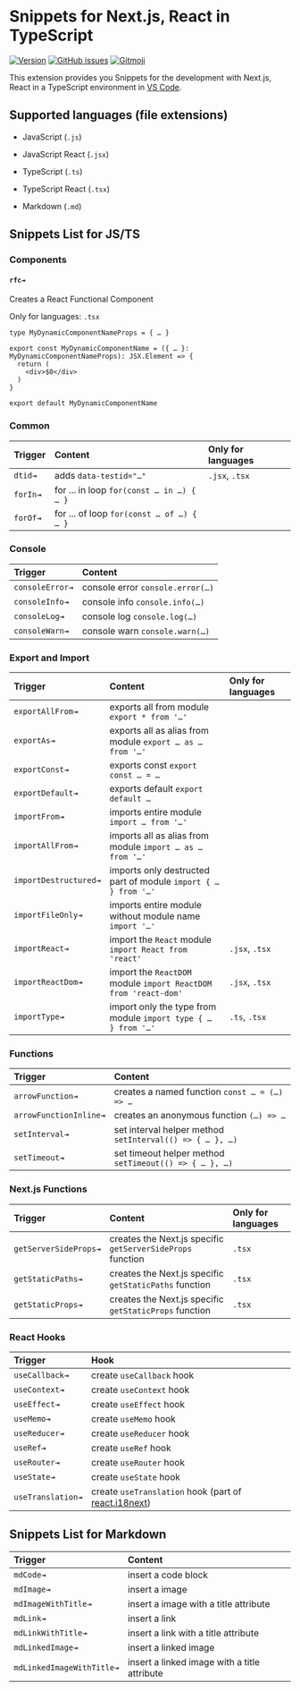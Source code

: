 # Snippets for Next.js, React in TypeScript

[![Version](https://vsmarketplacebadge.apphb.com/version-short/mheob.vscode-snippets.svg?style=for-the-badge&logo=visual-studio-code&logoColor=007ACC)](https://marketplace.visualstudio.com/items?itemName=mheob.vscode-snippets) [![GitHub issues](https://img.shields.io/github/issues/mheob/vscode-snippets?logo=github&style=for-the-badge)](https://github.com/mheob/vscode-snippets) [![Gitmoji](https://img.shields.io/badge/gitmoji-%20😜%20😍-FFDD67.svg?style=for-the-badge)](https://gitmoji.dev)

This extension provides you Snippets for the development with Next.js, React in a TypeScript environment in [VS Code](https://code.visualstudio.com/).

## Supported languages (file extensions)

- JavaScript (`.js`)
- JavaScript React (`.jsx`)
- TypeScript (`.ts`)
- TypeScript React (`.tsx`)

- Markdown (`.md`)

## Snippets List for JS/TS

### Components

#### `rfc⇥`

Creates a React Functional Component

Only for languages: `.tsx`

```tsx
type MyDynamicComponentNameProps = { … }

export const MyDynamicComponentName = ({ … }: MyDynamicComponentNameProps): JSX.Element => {
  return (
    <div>$0</div>
  )
}

export default MyDynamicComponentName
```

### Common

| Trigger  | Content                                   | Only for languages |
| :------- | :---------------------------------------- | :----------------- |
| `dtid⇥`  | adds `data-testid="…"`                    | `.jsx`, `.tsx`     |
| `forIn⇥` | for ... in loop `for(const … in …) { … }` |                    |
| `forOf⇥` | for ... of loop `for(const … of …) { … }` |                    |

### Console

| Trigger         | Content                          |
| :-------------- | :------------------------------- |
| `consoleError⇥` | console error `console.error(…)` |
| `consoleInfo⇥`  | console info `console.info(…)`   |
| `consoleLog⇥`   | console log `console.log(…)`     |
| `consoleWarn⇥`  | console warn `console.warn(…)`   |

### Export and Import

| Trigger               | Content                                                         | Only for languages |
| :-------------------- | :-------------------------------------------------------------- | :----------------- |
| `exportAllFrom⇥`      | exports all from module `export * from '…'`                     |                    |
| `exportAs⇥`           | exports all as alias from module `export … as … from '…'`       |                    |
| `exportConst⇥`        | exports const `export const … = …`                              |                    |
| `exportDefault⇥`      | exports default `export default …`                              |                    |
| `importFrom⇥`         | imports entire module `import … from '…'`                       |                    |
| `importAllFrom⇥`      | imports all as alias from module `import … as … from '…'`       |                    |
| `importDestructured⇥` | imports only destructed part of module `import { … } from '…'`  |                    |
| `importFileOnly⇥`     | imports entire module without module name `import '…'`          |                    |
| `importReact⇥`        | import the `React` module `import React from 'react'`           | `.jsx`, `.tsx`     |
| `importReactDom⇥`     | import the `ReactDOM` module `import ReactDOM from 'react-dom'` | `.jsx`, `.tsx`     |
| `importType⇥`         | import only the type from module `import type { … } from '…'`   | `.ts`, `.tsx`      |

### Functions

| Trigger                | Content                                                  |
| :--------------------- | :------------------------------------------------------- |
| `arrowFunction⇥`       | creates a named function `const … = (…) => …`            |
| `arrowFunctionInline⇥` | creates an anonymous function `(…) => …`                 |
| `setInterval⇥`         | set interval helper method `setInterval(() => { … }, …)` |
| `setTimeout⇥`          | set timeout helper method `setTimeout(() => { … }, …)`   |

### Next.js Functions

| Trigger               | Content                                                    | Only for languages |
| :-------------------- | :--------------------------------------------------------- | :----------------- |
| `getServerSideProps⇥` | creates the Next.js specific `getServerSideProps` function | `.tsx`             |
| `getStaticPaths⇥`     | creates the Next.js specific `getStaticPaths` function     | `.tsx`             |
| `getStaticProps⇥`     | creates the Next.js specific `getStaticProps` function     | `.tsx`             |

### React Hooks

| Trigger           | Hook                                                                               |
| :---------------- | :--------------------------------------------------------------------------------- |
| `useCallback⇥`    | create `useCallback` hook                                                          |
| `useContext⇥`     | create `useContext` hook                                                           |
| `useEffect⇥`      | create `useEffect` hook                                                            |
| `useMemo⇥`        | create `useMemo` hook                                                              |
| `useReducer⇥`     | create `useReducer` hook                                                           |
| `useRef⇥`         | create `useRef` hook                                                               |
| `useRouter⇥`      | create `useRouter` hook                                                            |
| `useState⇥`       | create `useState` hook                                                             |
| `useTranslation⇥` | create `useTranslation` hook (part of [react.i18next](https://react.i18next.com/)) |

## Snippets List for Markdown

| Trigger                   | Content                                      |
| :------------------------ | :------------------------------------------- |
| `mdCode⇥`                 | insert a code block                          |
| `mdImage⇥`                | insert a image                               |
| `mdImageWithTitle⇥`       | insert a image with a title attribute        |
| `mdLink⇥`                 | insert a link                                |
| `mdLinkWithTitle⇥`        | insert a link with a title attribute         |
| `mdLinkedImage⇥`          | insert a linked image                        |
| `mdLinkedImageWithTitle⇥` | insert a linked image with a title attribute |
